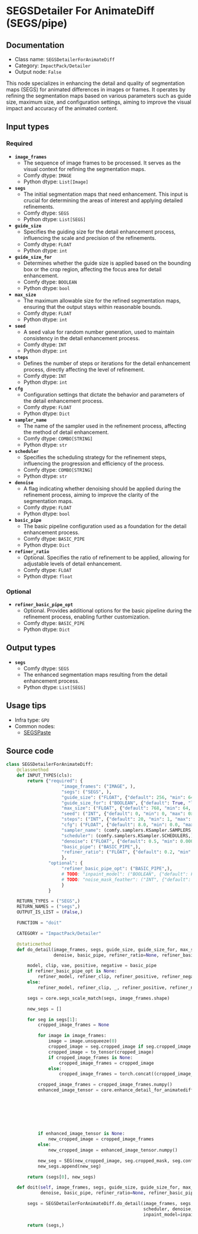# SEGSDetailer For AnimateDiff (SEGS/pipe)
## Documentation
- Class name: `SEGSDetailerForAnimateDiff`
- Category: `ImpactPack/Detailer`
- Output node: `False`

This node specializes in enhancing the detail and quality of segmentation maps (SEGS) for animated differences in images or frames. It operates by refining the segmentation maps based on various parameters such as guide size, maximum size, and configuration settings, aiming to improve the visual impact and accuracy of the animated content.
## Input types
### Required
- **`image_frames`**
    - The sequence of image frames to be processed. It serves as the visual context for refining the segmentation maps.
    - Comfy dtype: `IMAGE`
    - Python dtype: `List[Image]`
- **`segs`**
    - The initial segmentation maps that need enhancement. This input is crucial for determining the areas of interest and applying detailed refinements.
    - Comfy dtype: `SEGS`
    - Python dtype: `List[SEGS]`
- **`guide_size`**
    - Specifies the guiding size for the detail enhancement process, influencing the scale and precision of the refinements.
    - Comfy dtype: `FLOAT`
    - Python dtype: `int`
- **`guide_size_for`**
    - Determines whether the guide size is applied based on the bounding box or the crop region, affecting the focus area for detail enhancement.
    - Comfy dtype: `BOOLEAN`
    - Python dtype: `bool`
- **`max_size`**
    - The maximum allowable size for the refined segmentation maps, ensuring that the output stays within reasonable bounds.
    - Comfy dtype: `FLOAT`
    - Python dtype: `int`
- **`seed`**
    - A seed value for random number generation, used to maintain consistency in the detail enhancement process.
    - Comfy dtype: `INT`
    - Python dtype: `int`
- **`steps`**
    - Defines the number of steps or iterations for the detail enhancement process, directly affecting the level of refinement.
    - Comfy dtype: `INT`
    - Python dtype: `int`
- **`cfg`**
    - Configuration settings that dictate the behavior and parameters of the detail enhancement process.
    - Comfy dtype: `FLOAT`
    - Python dtype: `Dict`
- **`sampler_name`**
    - The name of the sampler used in the refinement process, affecting the method of detail enhancement.
    - Comfy dtype: `COMBO[STRING]`
    - Python dtype: `str`
- **`scheduler`**
    - Specifies the scheduling strategy for the refinement steps, influencing the progression and efficiency of the process.
    - Comfy dtype: `COMBO[STRING]`
    - Python dtype: `str`
- **`denoise`**
    - A flag indicating whether denoising should be applied during the refinement process, aiming to improve the clarity of the segmentation maps.
    - Comfy dtype: `FLOAT`
    - Python dtype: `bool`
- **`basic_pipe`**
    - The basic pipeline configuration used as a foundation for the detail enhancement process.
    - Comfy dtype: `BASIC_PIPE`
    - Python dtype: `Dict`
- **`refiner_ratio`**
    - Optional. Specifies the ratio of refinement to be applied, allowing for adjustable levels of detail enhancement.
    - Comfy dtype: `FLOAT`
    - Python dtype: `float`
### Optional
- **`refiner_basic_pipe_opt`**
    - Optional. Provides additional options for the basic pipeline during the refinement process, enabling further customization.
    - Comfy dtype: `BASIC_PIPE`
    - Python dtype: `Dict`
## Output types
- **`segs`**
    - Comfy dtype: `SEGS`
    - The enhanced segmentation maps resulting from the detail enhancement process.
    - Python dtype: `List[SEGS]`
## Usage tips
- Infra type: `GPU`
- Common nodes:
    - [SEGSPaste](../../ComfyUI-Impact-Pack/Nodes/SEGSPaste.md)



## Source code
```python
class SEGSDetailerForAnimateDiff:
    @classmethod
    def INPUT_TYPES(cls):
        return {"required": {
                     "image_frames": ("IMAGE", ),
                     "segs": ("SEGS", ),
                     "guide_size": ("FLOAT", {"default": 256, "min": 64, "max": MAX_RESOLUTION, "step": 8}),
                     "guide_size_for": ("BOOLEAN", {"default": True, "label_on": "bbox", "label_off": "crop_region"}),
                     "max_size": ("FLOAT", {"default": 768, "min": 64, "max": MAX_RESOLUTION, "step": 8}),
                     "seed": ("INT", {"default": 0, "min": 0, "max": 0xffffffffffffffff}),
                     "steps": ("INT", {"default": 20, "min": 1, "max": 10000}),
                     "cfg": ("FLOAT", {"default": 8.0, "min": 0.0, "max": 100.0}),
                     "sampler_name": (comfy.samplers.KSampler.SAMPLERS,),
                     "scheduler": (comfy.samplers.KSampler.SCHEDULERS,),
                     "denoise": ("FLOAT", {"default": 0.5, "min": 0.0001, "max": 1.0, "step": 0.01}),
                     "basic_pipe": ("BASIC_PIPE",),
                     "refiner_ratio": ("FLOAT", {"default": 0.2, "min": 0.0, "max": 1.0})
                     },
                "optional": {
                     "refiner_basic_pipe_opt": ("BASIC_PIPE",),
                     # TODO: "inpaint_model": ("BOOLEAN", {"default": False, "label_on": "enabled", "label_off": "disabled"}),
                     # TODO: "noise_mask_feather": ("INT", {"default": 0, "min": 0, "max": 100, "step": 1}),
                     }
                }

    RETURN_TYPES = ("SEGS",)
    RETURN_NAMES = ("segs",)
    OUTPUT_IS_LIST = (False,)

    FUNCTION = "doit"

    CATEGORY = "ImpactPack/Detailer"

    @staticmethod
    def do_detail(image_frames, segs, guide_size, guide_size_for, max_size, seed, steps, cfg, sampler_name, scheduler,
                  denoise, basic_pipe, refiner_ratio=None, refiner_basic_pipe_opt=None, inpaint_model=False, noise_mask_feather=0):

        model, clip, vae, positive, negative = basic_pipe
        if refiner_basic_pipe_opt is None:
            refiner_model, refiner_clip, refiner_positive, refiner_negative = None, None, None, None
        else:
            refiner_model, refiner_clip, _, refiner_positive, refiner_negative = refiner_basic_pipe_opt

        segs = core.segs_scale_match(segs, image_frames.shape)

        new_segs = []

        for seg in segs[1]:
            cropped_image_frames = None

            for image in image_frames:
                image = image.unsqueeze(0)
                cropped_image = seg.cropped_image if seg.cropped_image is not None else crop_tensor4(image, seg.crop_region)
                cropped_image = to_tensor(cropped_image)
                if cropped_image_frames is None:
                    cropped_image_frames = cropped_image
                else:
                    cropped_image_frames = torch.concat((cropped_image_frames, cropped_image), dim=0)

            cropped_image_frames = cropped_image_frames.numpy()
            enhanced_image_tensor = core.enhance_detail_for_animatediff(cropped_image_frames, model, clip, vae, guide_size, guide_size_for, max_size,
                                                                        seg.bbox, seed, steps, cfg, sampler_name, scheduler,
                                                                        positive, negative, denoise, seg.cropped_mask,
                                                                        refiner_ratio=refiner_ratio, refiner_model=refiner_model,
                                                                        refiner_clip=refiner_clip, refiner_positive=refiner_positive,
                                                                        refiner_negative=refiner_negative,
                                                                        inpaint_model=inpaint_model, noise_mask_feather=noise_mask_feather)

            if enhanced_image_tensor is None:
                new_cropped_image = cropped_image_frames
            else:
                new_cropped_image = enhanced_image_tensor.numpy()

            new_seg = SEG(new_cropped_image, seg.cropped_mask, seg.confidence, seg.crop_region, seg.bbox, seg.label, None)
            new_segs.append(new_seg)

        return (segs[0], new_segs)

    def doit(self, image_frames, segs, guide_size, guide_size_for, max_size, seed, steps, cfg, sampler_name, scheduler,
             denoise, basic_pipe, refiner_ratio=None, refiner_basic_pipe_opt=None, inpaint_model=False, noise_mask_feather=0):

        segs = SEGSDetailerForAnimateDiff.do_detail(image_frames, segs, guide_size, guide_size_for, max_size, seed, steps, cfg, sampler_name,
                                                    scheduler, denoise, basic_pipe, refiner_ratio, refiner_basic_pipe_opt,
                                                    inpaint_model=inpaint_model, noise_mask_feather=noise_mask_feather)

        return (segs,)

```
